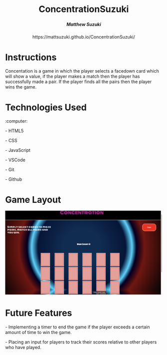 
<div align ="center">
   <h1>ConcentrationSuzuki </h1>
   <h3></h3>
   <h5> Matthew Suzuki </h5><a>https://mattsuzuki.github.io/ConcentrationSuzuki/</a>                             
</div>

<h1> Instructions</h1>
<p>Concentation is a game in which the player selects a facedown card which will show a value, if the player makes a match then the player has successfully made a pair. If the player finds all the pairs then the player wins the game.</p>
<div> 
<h1>Technologies Used</h1>
:computer: 
<p>- HTML5
<p>- CSS 
<p>- JavaScript
<p>- VSCode
<p>- Git
<p>- Github

</div>
<div>
<h1>Game Layout</h1>
<img src= "imgs/gameboard.png">
</div>
<div>
<h1> Future Features </h1>
<p> - Implementing a timer to end the game if the player exceeds a certain amount of time to win the game. 

<p> - Placing an input for players to track their scores relative to other players who have played.
</div>
